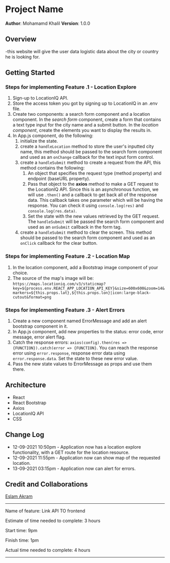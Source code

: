 # Project Name

**Author**: Mohamamd Khalil
**Version**: 1.0.0

## Overview

-this website will give the user data logistic data about the city or country he is looking for.

## Getting Started

### Steps for implementing Feature .1 - Location Explore

1. Sign-up to LocationIQ API.
2. Store the access token you got by signing up to LocationIQ in an .env file.
3. Create two components: a search form component and a location component. In the *search form* component, create a form that contains a text type input for the city name and a submit button. In the *location component*, create the elements you want to display the results in.
4. In App.js component, do the following:
    1. initialize the state.
    2. create a `handleLocation` method to store the user's inputted city name, this method should be passed to the search form component and used as an `onChange` callback for the text input form control.
    3. create a `handleSubmit` method to create a request from the API, this method contains the following:
        1. An object that specifies the request type (method property) and endpoint (baseURL property).
        2. Pass that object to the **axios** method to make a GET request to the LocationIQ API. Since this is an asynchronous function, we will use `.then()` and a callback to get back all of the response data.
        This callback takes one parameter which will be having the response. You can check it using `console.log(res)` and `console.log(res.data)`.
        3. Set the state with the new values retrieved by the GET request.
    The `handleSubmit` will be passed the search form component and used as an `onSubmit` callback in the form tag.
    4. create a `handleSubmit` method to clear the screen. This method should be passed to the search form component and used as an `onClick` callback for the clear button.

### Steps for implementing Feature .2 - Location Map

1. In the location component, add a Bootstrap image component of your choice.
2. The source of the map's image will be: `https://maps.locationiq.com/v3/staticmap?key=${process.env.REACT_APP_LOCATION_API_KEY}&size=600x600&zoom=14&markers=${this.props.lat},${this.props.lon}|icon:large-black-cutout&format=png`

### Steps for implementing Feature .3 - Alert Errors

1. Create a new component named ErrorMessage and add an alert bootstrap component in it.
2. In App.js component, add new properties to the status: error code, error message, error alert flag.
3. Catch the response errors: `axios(config).then(res => {FUNCTION}).catch(error => {FUNCTION}`.
    You can reach the response error using `error.response`, response error data using `error.response.data`.
    Set the state to these new error value.
4. Pass the new state values to ErrorMessage as props and use them there.

## Architecture

- React
- React Bootstrap
- Axios
- LocationIQ API
- CSS

## Change Log

- 12-09-2021 10:50pm - Application now has a location explore functionality, with a GET route for the location resource.
- 12-09-2021 11:55pm - Application now can show map of the requested location.
- 13-09-2021 03:15pm - Application now can alert for errors.

## Credit and Collaborations
<!-- Give credit (and a link) to other people or resources that helped you build this application. -->

[Eslam Akram](https://github.com/eslamakram)

- - -

Name of feature: Link API TO frontend

Estimate of time needed to complete: 3 hours

Start time: 9pm

Finish time: 1pm

Actual time needed to complete: 4 hours

- - -